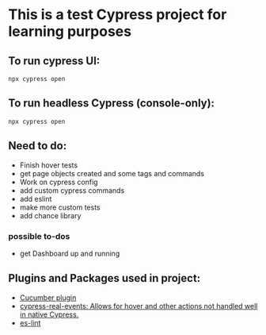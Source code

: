# This is a test Cypress project for learning purposes

## To run cypress UI:
```
npx cypress open
```

## To run headless Cypress (console-only):
```
npx cypress open
```

## Need to do: 
- Finish hover tests
- get page objects created and some tags and commands
- Work on cypress config
- add custom cypress commands
- add eslint
- make more custom tests
- add chance library

### possible to-dos
- get Dashboard up and running

## Plugins and Packages used in project: 
- [Cucumber plugin]()
- [cypress-real-events: Allows for hover and other actions not handled well in native Cypress.](https://github.com/dmtrKovalenko/cypress-real-events)
- [es-lint]()